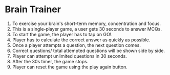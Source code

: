 # Brain Trainer

1. To exercise your brain's short-term memory, concentration and focus.
2. This is a single-player game, a user gets 30 seconds to answer MCQs.
3. To start the game, the player has to tap on GO!.
4. Player has to calculate the correct answer as quickly as possible.
5. Once a player attempts a question, the next question comes.
6. Correct questions/ total attempted questions will be shown side by side.
7. Player can attempt unlimited questions in 30 seconds.
8. After the 30s timer, the game stops.
9. Player can reset the game using the play again button.
